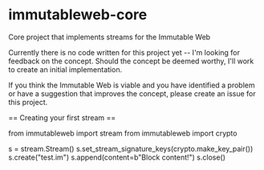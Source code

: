 # immutableweb-core
Core project that implements streams for the Immutable Web

Currently there is no code written for this project yet -- I'm looking for feedback on the concept. Should the concept be deemed worthy, I'll work to create an initial implementation.

If you think the Immutable Web is viable and you have identified a problem or have a suggestion that improves the concept, please create an issue for this project.

== Creating your first stream ==

from immutableweb import stream
from immutableweb import crypto

 s = stream.Stream()
 s.set_stream_signature_keys(crypto.make_key_pair())
 s.create("test.im")
 s.append(content=b"Block content!")
 s.close()
